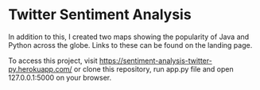 # Twitter Sentiment Analysis 

In addition to this, I created two maps showing the popularity of Java and Python across the globe. Links to these can be found on the landing page.

To access this project, visit https://sentiment-analysis-twitter-py.herokuapp.com/ or clone this repository, run app.py file and open 127.0.0.1:5000 on your browser.
